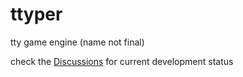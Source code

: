 # ttyper
tty game engine (name not final)

check the [Discussions](https://github.com/katacarbix/ttyper/discussions) for current development status
